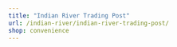 ```yaml
---
title: "Indian River Trading Post"
url: /indian-river/indian-river-trading-post/
shop: convenience
---
```

